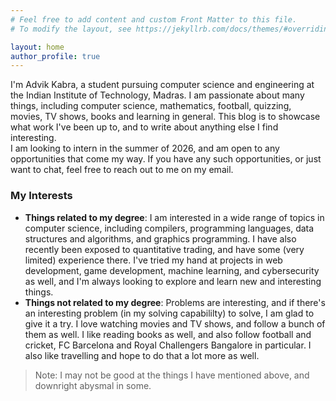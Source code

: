 ```yaml
---
# Feel free to add content and custom Front Matter to this file.
# To modify the layout, see https://jekyllrb.com/docs/themes/#overriding-theme-defaults

layout: home
author_profile: true
---
```


I'm Advik Kabra, a student pursuing computer science and engineering at the Indian Institute of Technology, Madras. I am passionate about many things, including computer science, mathematics, football, quizzing, movies, TV shows, books and learning in general. This blog is to showcase what work I've been up to, and to write about anything else I find interesting.  
I am looking to intern in the summer of 2026, and am open to any opportunities that come my way. If you have any such opportunities, or just want to chat, feel free to reach out to me on my email.

### My Interests
 - **Things related to my degree**: I am interested in a wide range of topics in computer science, including compilers, programming languages, data structures and algorithms, and graphics programming. I have also recently been exposed to quantitative trading, and have some (very limited) experience there. I've tried my hand at projects in web development, game development, machine learning, and cybersecurity as well, and I'm always looking to explore and learn new and interesting things.
 - **Things not related to my degree**: Problems are interesting, and if there's an interesting problem (in my solving capabililty) to solve, I am glad to give it a try. I love watching movies and TV shows, and follow a bunch of them as well. I like reading books as well, and also follow football and cricket, FC Barcelona and Royal Challengers Bangalore in particular. I also like travelling and hope to do that a lot more as well. 
 > Note: I may not be good at the things I have mentioned above, and downright abysmal in some.
